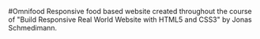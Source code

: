 #Omnifood 
Responsive food based website created throughout the course of "Build Responsive Real World Website with HTML5 and CSS3" by Jonas Schmedimann.

